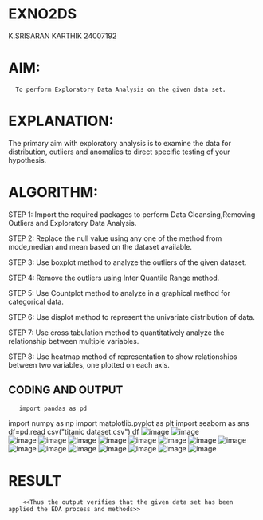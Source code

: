 # EXNO2DS
K.SRISARAN KARTHIK
24007192

# AIM:
      To perform Exploratory Data Analysis on the given data set.
      
# EXPLANATION:
  The primary aim with exploratory analysis is to examine the data for distribution, outliers and anomalies to direct specific testing of your hypothesis.
  
# ALGORITHM:
STEP 1: Import the required packages to perform Data Cleansing,Removing Outliers and Exploratory Data Analysis.

STEP 2: Replace the null value using any one of the method from mode,median and mean based on the dataset available.

STEP 3: Use boxplot method to analyze the outliers of the given dataset.

STEP 4: Remove the outliers using Inter Quantile Range method.

STEP 5: Use Countplot method to analyze in a graphical method for categorical data.

STEP 6: Use displot method to represent the univariate distribution of data.

STEP 7: Use cross tabulation method to quantitatively analyze the relationship between multiple variables.

STEP 8: Use heatmap method of representation to show relationships between two variables, one plotted on each axis.

## CODING AND OUTPUT
       import pandas as pd
import numpy as np
import matplotlib.pyplot as plt import seaborn as sns
df=pd.read csv("titanic dataset.csv") df
![image](https://github.com/user-attachments/assets/25882a1d-4c40-4ecb-bb24-67bbf3b84cc2)
![image](https://github.com/user-attachments/assets/f91bc5d4-aa7c-44d6-8bc3-3b231b9a0652)      
![image](https://github.com/user-attachments/assets/a194d5d5-d20b-412d-9a17-3ec6524f4751)
![image](https://github.com/user-attachments/assets/fd746972-02bb-494e-8c32-fa661e1e1644)
![image](https://github.com/user-attachments/assets/4a054a48-9055-4e23-8b43-18ac42b3a93c)
![image](https://github.com/user-attachments/assets/24603574-0fd2-4ab3-a391-8f069a161cfe)
![image](https://github.com/user-attachments/assets/4285949b-08d1-473d-90d1-240c082fa0e1)
![image](https://github.com/user-attachments/assets/986fe00b-5c11-4b5b-a029-03d44f72a762)
![image](https://github.com/user-attachments/assets/62ea6e83-f266-42a6-ba3b-8e52597db9f2)
![image](https://github.com/user-attachments/assets/7692adb0-f08b-4978-9652-6a815c745333)
![image](https://github.com/user-attachments/assets/a174b5f3-f43f-4402-bf3c-aab42d6d73a4)
![image](https://github.com/user-attachments/assets/8be76398-7e15-4009-ab02-d42904b23312)
![image](https://github.com/user-attachments/assets/ed1a0d4a-f036-477a-874a-48c4130fe6d7)
![image](https://github.com/user-attachments/assets/c1c0f395-251f-4fb6-835f-f83428635a99)
![image](https://github.com/user-attachments/assets/92794f5b-17fc-42cf-994d-39b7164d7849)
![image](https://github.com/user-attachments/assets/54a56f7a-f6c5-40a7-b353-53106699bbdc)
![image](https://github.com/user-attachments/assets/66f46a38-0e64-42f1-8467-a245e9b34f4a)


# RESULT
        <<Thus the output verifies that the given data set has been applied the EDA process and methods>>
